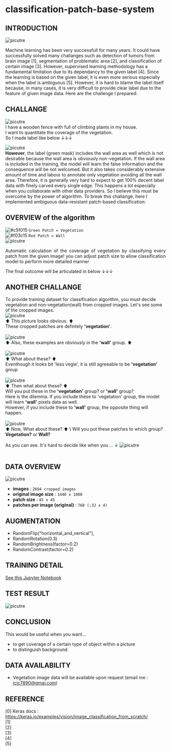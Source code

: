 # classification-patch-base-system

## INTRODUCTION
![picutre](screenshot/result_overview1.png)

Machine learning has been very successfull for many years. It could have successfully solved many challanges such as detection of tumors from brain image [1], segmentation of problematic area [2], and classification of certain image [3]. However, supervised learning methodology has a fundamental limitation due to its dependancy to the given label [4]. Since the learning is based on the given label, it is even more serious especially when the label is ambiguous [5]. However, it is hard to blame the label itself because, in many cases, it is very difficult to provide clear label due to the feature of given image data. Here are the challenge I prepared:

## CHALLANGE

![picutre](screenshot/original_img.png) \
I have a wooden fence with full of climbing plants in my house. \
I want to quantitate the coverage of the vegetation. \
So I made label like below ↓↓↓

![picutre](screenshot/lable_img.png) \
**However**, the label (green mask) includes the wall area as well which is not desirable because the wall area is obviously non-vegetation. If the wall area is included in the training, the model will learn the false information and the consequence will be not welcomed. But it also takes considerably extensive amount of time and labour to annotate only vegetation avoiding all the wall area. Therefore, it is generally very hard to expect to get 100% decent label data with finely carved every single edge. This happens a lot especially when you collaborate with other data providers. So I believe this must be overcome by the power of algorithm. To break this challange, here I implemented ambiguous data-resistant patch-based classification:

## OVERVIEW of the algorithm
![#c5f015](https://placehold.co/15x15/c5f015/c5f015.png) `Green Patch = Vegetation` \
![#f03c15](https://placehold.co/15x15/f03c15/f03c15.png) `Red Patch = Wall` \
![picutre](screenshot/classify_example.gif)
<p align="justify"> Automatic calculation of the coverage of vegetation by classifying every patch from the given image! you can adjust patch size to allow classification model to perform more detailed manner </p>
The final outcome will be articulated in below ↓↓↓

## ANOTHER CHALLANGE
To provide training dataset for classification algorithm, you must decide vegetation and non-vegetation(wall) from cropped images. Let's see some of the cropped images. \
![picutre](screenshot/type1.png) \
⬆ This picture looks obvious. ⬆ \
These cropped patches are defintely **'vegetation'**. \
\
![picutre](screenshot/background.png) \
⬆ Also, these examples are obviously in the **'wall'** group. ⬆ \
\
![picutre](screenshot/type2.png) \
⬆ What about these? ⬆ \
Eventhough it looks bit 'less vegie', it is still agreeable to be **'vegetation'** group \
\
![picutre](screenshot/type3.png) \
⬆ Then what about these? ⬆ \
Will you put these in the **'vegetation'** group? or **'wall'** group? \
Here is the dilemma. If you include these to 'vegetation' group, the model will learn **'wall'** pixels data as well.\
However, if you include these to **'wall'** group, the opposite thing will happen. \
\
![picutre](screenshot/type4.png) \
⬆ Now, What about these? ⬆ \ 
Will you put these patches to which group? **Vegetation?** or **Wall?** \
\
As you can see. It's hard to decide like when you ... ↓
![picutre](screenshot/meme.png) </br>
</br>

<!--
So, I will let these be decided by algorithm by voting from inside of the patches!
To lower the work overload, this vote will happens only when the classification confidence of the patch is lower than a certain thresh hold
-->

## DATA OVERVIEW

![picutre](screenshot/dataset_overview.png) </br>
* **images** : `2694 cropped images`
* **original image size** : `1440 x 1080`
* **patch size** : `45 x 45`
* **patches per image (original)** : `768 (;32 x 4)`

## AUGMENTATION
* RandomFlip("horizontal_and_vertical"),
* RandomRotation(0.3)
* RandomBrightness(factor=0.2)
* RandomContrast(factor=0.2)

## TRAINING DETAIL
[See this Jupyter Notebook](train.ipynb)

## TEST RESULT
![picutre](screenshot/results_list.png)

## CONCLUSION
This would be useful when you want...
* to get coverage of a certain type of object within a picture
* to distinguish background

## DATA AVAILABILITY
* Vegetation image data will be available upon request (email me : jcjc7890@gmai.com)

## REFERENCE
[0] Keras docs : https://keras.io/examples/vision/image_classification_from_scratch/  </br>
[1] </br>
[2] </br>
[3] </br>
[4] </br>
[5] </br>
